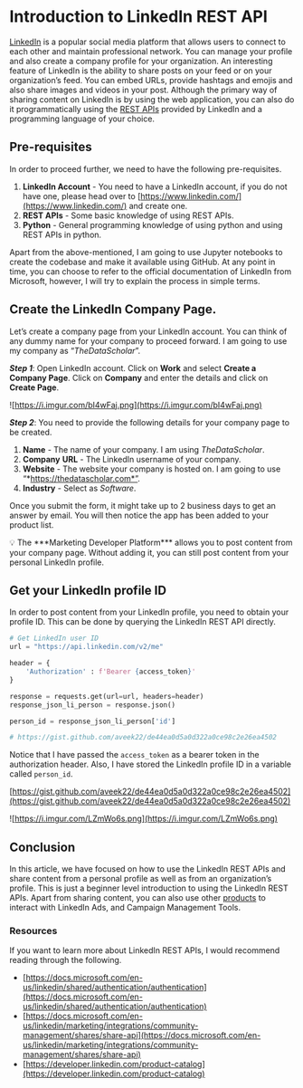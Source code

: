 # Introduction to LinkedIn REST API

[LinkedIn](https://www.linkedin.com/) is a popular social media platform that allows users to connect to each other and maintain professional network. You can manage your profile and also create a company profile for your organization. An interesting feature of LinkedIn is the ability to share posts on your feed or on your organization’s feed. You can embed URLs, provide hashtags and emojis and also share images and videos in your post. Although the primary way of sharing content on LinkedIn is by using the web application, you can also do it programmatically using the [REST APIs](https://docs.microsoft.com/en-us/linkedin/) provided by LinkedIn and a programming language of your choice.

## Pre-requisites

In order to proceed further, we need to have the following pre-requisites.

1. **LinkedIn Account** - You need to have a LinkedIn account, if you do not have one, please head over to [https://www.linkedin.com/](https://www.linkedin.com/) and create one.
2. **REST APIs** - Some basic knowledge of using REST APIs.
3. **Python** - General programming knowledge of using python and using REST APIs in python.

Apart from the above-mentioned, I am going to use Jupyter notebooks to create the codebase and make it available using GitHub. At any point in time, you can choose to refer to the official documentation of LinkedIn from Microsoft, however, I will try to explain the process in simple terms.

## Create the LinkedIn Company Page.

Let’s create a company page from your LinkedIn account. You can think of any dummy name for your company to proceed forward. I am going to use my company as “*TheDataScholar*”.

***Step 1***: Open LinkedIn account. Click on **Work** and select **Create a Company Page**. Click on **Company** and enter the details and click on **Create Page**. 

![https://i.imgur.com/bI4wFaj.png](https://i.imgur.com/bI4wFaj.png)

***Step 2***: You need to provide the following details for your company page to be created.

1. **Name** - The name of your company. I am using *TheDataScholar*.
2. **Company** **URL** - The LinkedIn username of your company.
3. **Website** - The website your company is hosted on. I am going to use “*https://thedatascholar.com*”.
4. **Industry** - Select as *Software*.

Once you submit the form, it might take up to 2 business days to get an answer by email. You will then notice the app has been added to your product list.

<aside>
💡 The ***Marketing Developer Platform*** allows you to post content from your company page. Without adding it, you can still post content from your personal LinkedIn profile.

</aside>

## Get your LinkedIn profile ID

In order to post content from your LinkedIn profile, you need to obtain your profile ID. This can be done by querying the LinkedIn REST API directly.

```python
# Get LinkedIn user ID
url = "https://api.linkedin.com/v2/me"

header = {
    'Authorization' : f'Bearer {access_token}'
}

response = requests.get(url=url, headers=header)
response_json_li_person = response.json()

person_id = response_json_li_person['id']

# https://gist.github.com/aveek22/de44ea0d5a0d322a0ce98c2e26ea4502
```

Notice that I have passed the `access_token` as a bearer token in the authorization header. Also, I have stored the LinkedIn profile ID in a variable called `person_id`.

[https://gist.github.com/aveek22/de44ea0d5a0d322a0ce98c2e26ea4502](https://gist.github.com/aveek22/de44ea0d5a0d322a0ce98c2e26ea4502)

![https://i.imgur.com/LZmWo6s.png](https://i.imgur.com/LZmWo6s.png)

## Conclusion

In this article, we have focused on how to use the LinkedIn REST APIs and share content from a personal profile as well as from an organization’s profile. This is just a beginner level introduction to using the LinkedIn REST APIs. Apart from sharing content, you can also use other [products](https://developer.linkedin.com/product-catalog) to interact with LinkedIn Ads, and Campaign Management Tools.

### Resources

If you want to learn more about LinkedIn REST APIs, I would recommend reading through the following.

- [https://docs.microsoft.com/en-us/linkedin/shared/authentication/authentication](https://docs.microsoft.com/en-us/linkedin/shared/authentication/authentication)
- [https://docs.microsoft.com/en-us/linkedin/marketing/integrations/community-management/shares/share-api](https://docs.microsoft.com/en-us/linkedin/marketing/integrations/community-management/shares/share-api)
- [https://developer.linkedin.com/product-catalog](https://developer.linkedin.com/product-catalog)